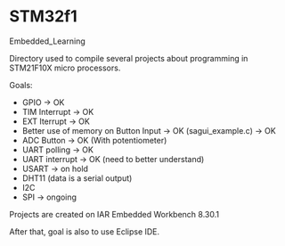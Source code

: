 # STM32f1
Embedded_Learning

Directory used to compile several projects about programming in STM21F10X micro processors.

Goals:

- GPIO -> OK
- TIM Interrupt -> OK
- EXT Iterrupt -> OK
- Better use of memory on Button Input -> OK (sagui_example.c) -> OK
- ADC Button -> OK (With potentiometer)
- UART polling -> OK
- UART interrupt -> OK (need to better understand)
- USART -> on hold
- DHT11 (data is a serial output) 
- I2C
- SPI -> ongoing

Projects are created on IAR Embedded Workbench 8.30.1

After that, goal is also to use Eclipse IDE.

